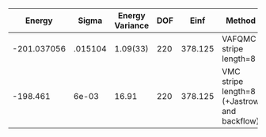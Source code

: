 | Energy      | Sigma   | Energy Variance | DOF | Einf    | Method                                       | Reference |
|-------------|---------|-----------------|-----|---------|----------------------------------------------|-----------|
| -201.037056 | .015104 | 1.09(33)        | 220 | 378.125 | VAFQMC stripe length=8                       | [paper](https://journals.aps.org/prb/abstract/10.1103/PhysRevB.107.115133) |
| -198.461    | 6e-03   | 16.91           | 220 | 378.125 | VMC stripe length=8 (+Jastrow and backflow)  | [code](https://github.com/varbench/methods/blob/main/scripts/Hubbard/square_256_P_110_8/VMC-uniform/vmc_hubbard.sh) |
